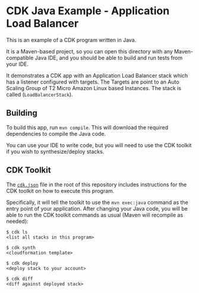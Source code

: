 
# CDK Java Example - Application Load Balancer

This is an example of a CDK program written in Java.

It is a Maven-based project, so you can open this directory with any Maven-compatible Java IDE, and you should be able to build and run tests from your IDE.

It demonstrates a CDK app with an Application Load Balancer stack which has a listener configured with targets. The Targets are point to an Auto Scaling Group of T2 Micro Amazon Linux based Instances. The stack is called (`LoadBalancerStack`).

## Building

To build this app, run `mvn compile`. This will download the required dependencies to compile the Java code.

You can use your IDE to write code, but you will need to use the CDK toolkit if you wish to synthesize/deploy stacks.

## CDK Toolkit

The [`cdk.json`](./cdk.json) file in the root of this repository includes
instructions for the CDK toolkit on how to execute this program.

Specifically, it will tell the toolkit to use the `mvn exec:java` command as the
entry point of your application. After changing your Java code, you will be able
to run the CDK toolkit commands as usual (Maven will recompile as needed):

    $ cdk ls
    <list all stacks in this program>

    $ cdk synth
    <cloudformation template>

    $ cdk deploy
    <deploy stack to your account>

    $ cdk diff
    <diff against deployed stack>
